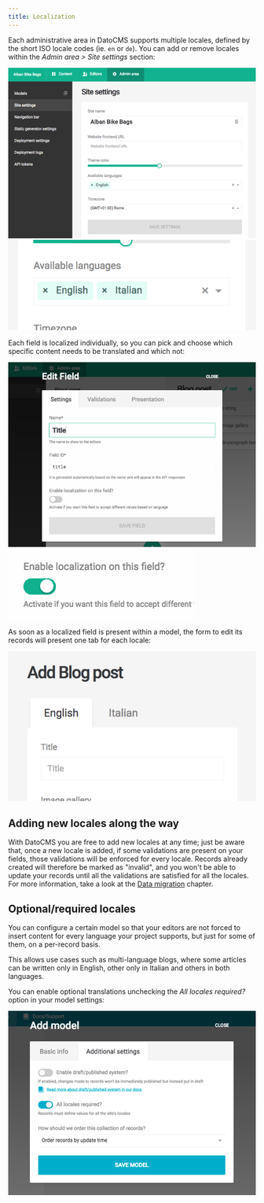 ```yaml
---
title: Localization
---
```


Each administrative area in DatoCMS supports multiple locales, defined by the short ISO locale codes (ie. `en` or `de`). You can add or remove locales within the *Admin area > Site settings* section:

![Site settings in admin area](../images/localization/1.png)
![Available languages select](../images/localization/2.png)

Each field is localized individually, so you can pick and choose which specific content needs to be translated and which not:

![Field-specific localization](../images/localization/3.png)
![Field localization switch](../images/localization/4.png)

As soon as a localized field is present within a model, the form to edit its records will present one tab for each locale:

![Localization tabs](../images/localization/5.png)

## Adding new locales along the way

With DatoCMS you are free to add new locales at any time; just be aware that, once a new locale is added, if some validations are present on your fields, those validations will be enforced for every locale. Records already created will therefore be marked as "invalid", and you won't be able to update your records until all the validations are satisfied for all the locales. For more information, take a look at the [Data migration](/docs/content-modelling/data-migration) chapter.

## Optional/required locales

You can configure a certain model so that your editors are not forced to insert content for every language your project supports, but just for some of them, on a per-record basis.

This allows use cases such as multi-language blogs, where some articles can be written only in English, other only in Italian and others in both languages.

You can enable optional translations unchecking the *All locales required?* option in your model settings:

![Localization tabs](../images/localization/10.png)
